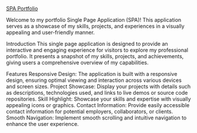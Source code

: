 <a href="https://nailaalissa.github.io/SPA-portfolio/">SPA Portfolio</a>

Welcome to my portfolio Single Page Application (SPA)! This application serves as a showcase of my skills, projects, and experiences in a visually appealing and user-friendly manner.


Introduction
This single page application is designed to provide an interactive and engaging experience for visitors to explore my professional portfolio. It presents a snapshot of my skills, projects, and achievements, giving users a comprehensive overview of my capabilities.

Features
Responsive Design: The application is built with a responsive design, ensuring optimal viewing and interaction across various devices and screen sizes.
Project Showcase: Display your projects with details such as descriptions, technologies used, and links to live demos or source code repositories.
Skill Highlight: Showcase your skills and expertise with visually appealing icons or graphics.
Contact Information: Provide easily accessible contact information for potential employers, collaborators, or clients.
Smooth Navigation: Implement smooth scrolling and intuitive navigation to enhance the user experience.

